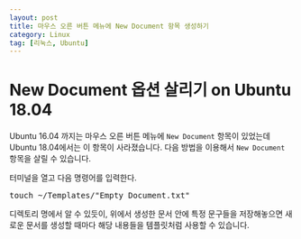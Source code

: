 ```yaml
---
layout: post
title: 마우스 오른 버튼 메뉴에 New Document 항목 생성하기
category: Linux
tag: [리눅스, Ubuntu]
---
```

# New Document 옵션 살리기 on Ubuntu 18.04

Ubuntu 16.04 까지는 마우스 오른 버튼 메뉴에 `New Document` 항목이 있었는데 Ubuntu 18.04에서는 이 항목이 사라졌습니다. 다음 방법을 이용해서 `New Document` 항목을 살릴 수 있습니다.

터미널을 열고 다음 명령어를 입력한다.

<pre class="prettyprint">
touch ~/Templates/"Empty Document.txt"
</pre>

디렉토리 명에서 알 수 있듯이, 위에서 생성한 문서 안에 특정 문구들을 저장해놓으면 새로운 문서를 생성할 때마다 해당 내용들을 템플릿처럼 사용할 수 있습니다.